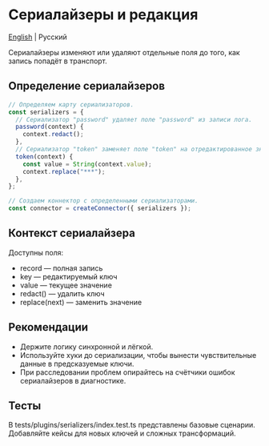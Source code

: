 # Сериалайзеры и редакция

[English](../en/serializers.md) | Русский

Сериалайзеры изменяют или удаляют отдельные поля до того, как запись попадёт в транспорт.

## Определение сериалайзеров

```ts
// Определяем карту сериализаторов.
const serializers = {
  // Сериализатор "password" удаляет поле "password" из записи лога.
  password(context) {
    context.redact();
  },
  // Сериализатор "token" заменяет поле "token" на отредактированное значение.
  token(context) {
    const value = String(context.value);
    context.replace("***");
  },
};

// Создаем коннектор с определенными сериализаторами.
const connector = createConnector({ serializers });
```

## Контекст сериалайзера

Доступны поля:

- record — полная запись
- key — редактируемый ключ
- value — текущее значение
- redact() — удалить ключ
- replace(next) — заменить значение

## Рекомендации

- Держите логику синхронной и лёгкой.
- Используйте хуки до сериализации, чтобы вынести чувствительные данные в предсказуемые ключи.
- При расследовании проблем опирайтесь на счётчики ошибок сериалайзеров в диагностике.

## Тесты

В tests/plugins/serializers/index.test.ts представлены базовые сценарии. Добавляйте кейсы для новых ключей и сложных трансформаций.
